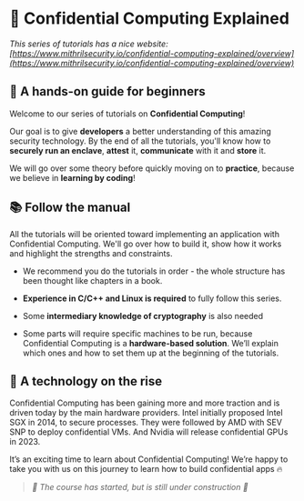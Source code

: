 # 🔐 Confidential Computing Explained

*This series of tutorials has a nice website: [https://www.mithrilsecurity.io/confidential-computing-explained/overview](https://www.mithrilsecurity.io/confidential-computing-explained/overview)*

## 🙌 A hands-on guide for beginners

Welcome to our series of tutorials on **Confidential Computing**! 

Our goal is to give **developers** a better understanding of this amazing security technology. By the end of all the tutorials, you'll know how to **securely run an enclave**, **attest** it, **communicate** with it and **store** it.

We will go over some theory before quickly moving on to **practice**, because we believe in **learning by coding**!

## 📚 Follow the manual

All the tutorials will be oriented toward implementing an application with Confidential Computing. We'll go over how to build it, show how it works and highlight the strengths and constraints. 

- We recommend you do the tutorials in order - the whole structure has been thought like chapters in a book. 

- **Experience in C/C++ and Linux is required** to fully follow this series. 

- Some **intermediary knowledge of cryptography** is also needed

- Some parts will require specific machines to be run, because Confidential Computing is a **hardware-based solution**. We’ll explain which ones and how to set them up at the beginning of the tutorials.

## 🚀 A technology on the rise

Confidential Computing has been gaining more and more traction and is driven today by the main hardware providers. Intel initially proposed Intel SGX in 2014, to secure processes. They were followed by AMD with SEV SNP to deploy confidential VMs. And Nvidia will release confidential GPUs in 2023.

It’s an exciting time to learn about Confidential Computing! We’re happy to take you with us on this journey to learn how to build confidential apps 🔥

> *🚧 The course has started, but is still under construction 🚧* 
